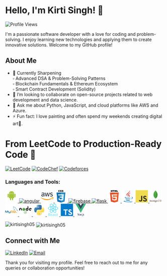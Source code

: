 # Hello, I'm Kirti Singh! 👋

![Profile Views](https://komarev.com/ghpvc/?username=kirtisingh05&style=flat-square)

I'm a passionate software developer with a love for coding and problem-solving. I enjoy learning new technologies and applying them to create innovative solutions. Welcome to my GitHub profile!

## About Me

- 🌱 Currently Sharpening   
  ▫️ Advanced DSA & Problem-Solving Patterns  
  ▫️ Blockchain Fundamentals & Ethereum Ecosystem  
  ▫️ Smart Contract Development (Solidity)
- 👯 I’m looking to collaborate on open-source projects related to web development and data science.
- 💬 Ask me about Python, JavaScript, and cloud platforms like AWS and Azure.
- ⚡ Fun fact: I love painting and often spend my weekends creating digital art🎨.

# From LeetCode to Production-Ready Code 🚀

[![LeetCode](https://img.shields.io/badge/LeetCode-000000?style=flat&logo=LeetCode&logoColor=#d16c06)](https://leetcode.com/yourprofile)
[![CodeChef](https://img.shields.io/badge/CodeChef-%23964B00.svg?style=flat&logo=CodeChef&logoColor=white)](https://www.codechef.com/users/kirti_singh_05)
[![Codeforces](https://img.shields.io/badge/Codeforces-445f9d?style=flat&logo=Codeforces&logoColor=white)](https://codeforces.com/profile/kirtisingh0543)

<h3 align="left">Languages and Tools:</h3>
<p align="left"> <a href="https://developer.android.com" target="_blank" rel="noreferrer"> <img src="https://raw.githubusercontent.com/devicons/devicon/master/icons/android/android-original-wordmark.svg" alt="android" width="40" height="40"/> </a> <a href="https://angular.io" target="_blank" rel="noreferrer"> <img src="https://angular.io/assets/images/logos/angular/angular.svg" alt="angular" width="40" height="40"/> </a> <a href="https://aws.amazon.com" target="_blank" rel="noreferrer"> <img src="https://raw.githubusercontent.com/devicons/devicon/master/icons/amazonwebservices/amazonwebservices-original-wordmark.svg" alt="aws" width="40" height="40"/> </a> <a href="https://www.w3schools.com/css/" target="_blank" rel="noreferrer"> <img src="https://raw.githubusercontent.com/devicons/devicon/master/icons/css3/css3-original-wordmark.svg" alt="css3" width="40" height="40"/> </a> <a href="https://firebase.google.com/" target="_blank" rel="noreferrer"> <img src="https://www.vectorlogo.zone/logos/firebase/firebase-icon.svg" alt="firebase" width="40" height="40"/> </a> <a href="https://flask.palletsprojects.com/" target="_blank" rel="noreferrer"> <img src="https://www.vectorlogo.zone/logos/pocoo_flask/pocoo_flask-icon.svg" alt="flask" width="40" height="40"/> </a> <a href="https://www.w3.org/html/" target="_blank" rel="noreferrer"> <img src="https://raw.githubusercontent.com/devicons/devicon/master/icons/html5/html5-original-wordmark.svg" alt="html5" width="40" height="40"/> </a> <a href="https://www.java.com" target="_blank" rel="noreferrer"> <img src="https://raw.githubusercontent.com/devicons/devicon/master/icons/java/java-original.svg" alt="java" width="40" height="40"/> </a> <a href="https://developer.mozilla.org/en-US/docs/Web/JavaScript" target="_blank" rel="noreferrer"> <img src="https://raw.githubusercontent.com/devicons/devicon/master/icons/javascript/javascript-original.svg" alt="javascript" width="40" height="40"/> </a> <a href="https://www.mongodb.com/" target="_blank" rel="noreferrer"> <img src="https://raw.githubusercontent.com/devicons/devicon/master/icons/mongodb/mongodb-original-wordmark.svg" alt="mongodb" width="40" height="40"/> </a> <a href="https://www.mysql.com/" target="_blank" rel="noreferrer"> <img src="https://raw.githubusercontent.com/devicons/devicon/master/icons/mysql/mysql-original-wordmark.svg" alt="mysql" width="40" height="40"/> </a> <a href="https://nodejs.org" target="_blank" rel="noreferrer"> <img src="https://raw.githubusercontent.com/devicons/devicon/master/icons/nodejs/nodejs-original-wordmark.svg" alt="nodejs" width="40" height="40"/> </a> <a href="https://www.python.org" target="_blank" rel="noreferrer"> <img src="https://raw.githubusercontent.com/devicons/devicon/master/icons/python/python-original.svg" alt="python" width="40" height="40"/> </a> <a href="https://reactjs.org/" target="_blank" rel="noreferrer"> <img src="https://raw.githubusercontent.com/devicons/devicon/master/icons/react/react-original-wordmark.svg" alt="react" width="40" height="40"/> </a> <a href="https://www.typescriptlang.org/" target="_blank" rel="noreferrer"> <img src="https://raw.githubusercontent.com/devicons/devicon/master/icons/typescript/typescript-original.svg" alt="typescript" width="40" height="40"/> </a> <a href="https://vuejs.org/" target="_blank" rel="noreferrer"> <img src="https://raw.githubusercontent.com/devicons/devicon/master/icons/vuejs/vuejs-original-wordmark.svg" alt="vuejs" width="40" height="40"/> </a> </p>

<p><img align="left" src="https://github-readme-stats.vercel.app/api/top-langs?username=kirtisingh05&show_icons=true&locale=en&layout=compact" alt="kirtisingh05" /></p>

<p>&nbsp;<img align="center" src="https://github-readme-stats.vercel.app/api?username=kirtisingh05&show_icons=true&locale=en" alt="kirtisingh05" /></p>

## Connect with Me

[![LinkedIn](https://img.shields.io/badge/LinkedIn-blue?style=for-the-badge&logo=linkedin)]([https://www.linkedin.com/in/kirtisingh05](https://www.linkedin.com/in/kirti-singh0543k/))
[![Email](https://img.shields.io/badge/Email-D14836?style=for-the-badge&logo=gmail&logoColor=white)](mailto:kirtisingh0543@gmail.com)

Thank you for visiting my profile. Feel free to reach out to me for any queries or collaboration opportunities!
